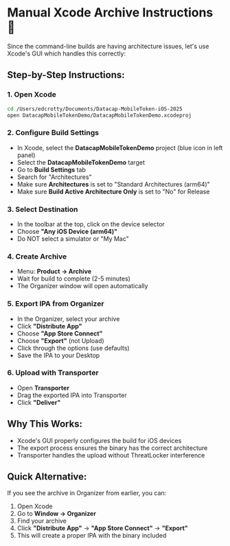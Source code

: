 # Manual Xcode Archive Instructions 🎯

Since the command-line builds are having architecture issues, let's use Xcode's GUI which handles this correctly:

## Step-by-Step Instructions:

### 1. Open Xcode
```bash
cd /Users/edcrotty/Documents/Datacap-MobileToken-iOS-2025
open DatacapMobileTokenDemo/DatacapMobileTokenDemo.xcodeproj
```

### 2. Configure Build Settings
- In Xcode, select the **DatacapMobileTokenDemo** project (blue icon in left panel)
- Select the **DatacapMobileTokenDemo** target
- Go to **Build Settings** tab
- Search for "Architectures"
- Make sure **Architectures** is set to "Standard Architectures (arm64)"
- Make sure **Build Active Architecture Only** is set to "No" for Release

### 3. Select Destination
- In the toolbar at the top, click on the device selector
- Choose **"Any iOS Device (arm64)"**
- Do NOT select a simulator or "My Mac"

### 4. Create Archive
- Menu: **Product → Archive**
- Wait for build to complete (2-5 minutes)
- The Organizer window will open automatically

### 5. Export IPA from Organizer
- In the Organizer, select your archive
- Click **"Distribute App"**
- Choose **"App Store Connect"**
- Choose **"Export"** (not Upload)
- Click through the options (use defaults)
- Save the IPA to your Desktop

### 6. Upload with Transporter
- Open **Transporter**
- Drag the exported IPA into Transporter
- Click **"Deliver"**

## Why This Works:
- Xcode's GUI properly configures the build for iOS devices
- The export process ensures the binary has the correct architecture
- Transporter handles the upload without ThreatLocker interference

## Quick Alternative:
If you see the archive in Organizer from earlier, you can:
1. Open Xcode
2. Go to **Window → Organizer**
3. Find your archive
4. Click **"Distribute App"** → **"App Store Connect"** → **"Export"**
5. This will create a proper IPA with the binary included